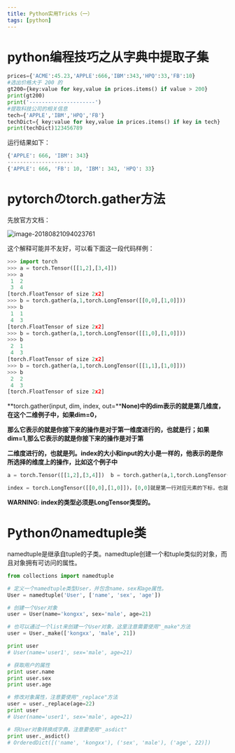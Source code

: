 ```yaml
---
title: Python实用Tricks（一）
tags: [python]
---
```


# python编程技巧之从字典中提取子集

```python
prices={'ACME':45.23,'APPLE':666,'IBM':343,'HPQ':33,'FB':10}
#选出价格大于 200 的
gt200={key:value for key,value in prices.items() if value > 200}
print(gt200)
print('---------------------')
#提取科技公司的相关信息
tech={'APPLE','IBM','HPQ','FB'}
techDict={ key:value for key,value in prices.items() if key in tech}
print(techDict)123456789
```

运行结果如下：

```python
{'APPLE': 666, 'IBM': 343}
---------------------
{'APPLE': 666, 'FB': 10, 'IBM': 343, 'HPQ': 33}
```

# pytorchのtorch.gather方法

先放官方文档：

![image-20180821094023761](https://ws2.sinaimg.cn/large/006tNbRwly1fuhpaqgl4kj313k0uywkd.jpg)

这个解释可能并不友好，可以看下面这一段代码样例：

```python
>>> import torch
>>> a = torch.Tensor([[1,2],[3,4]])
>>> a
 1  2
 3  4
[torch.FloatTensor of size 2x2]
>>> b = torch.gather(a,1,torch.LongTensor([[0,0],[1,0]]))
>>> b
 1  1
 4  3
[torch.FloatTensor of size 2x2]
>>> b = torch.gather(a,1,torch.LongTensor([[1,0],[1,0]]))
>>> b
 2  1
 4  3
[torch.FloatTensor of size 2x2]
>>> b = torch.gather(a,1,torch.LongTensor([[1,1],[1,0]]))
>>> b
 2  2
 4  3
[torch.FloatTensor of size 2x2]
```

**torch.gather(input, dim, index, out=****None)中的dim表示的就是第几维度，在这个二维例子中，如果dim=0，**

**那么它表示的就是你接下来的操作是对于第一维度进行的，也就是行；如果dim=1,那么它表示的就是你接下来的操作是对于第**

**二维度进行的，也就是列。index的大小和input的大小是一样的，他表示的是你所选择的维度上的操作，比如这个例子中**

```python
a = torch.Tensor([[1,2],[3,4]])  b = torch.gather(a,1,torch.LongTensor([[0,0],[1,0]])) 其中， dim=1，表示的是在第二维度上操作。
```

```python
index = torch.LongTensor([[0,0],[1,0]])，[0,0]就是第一行对应元素的下标，也就是对应的是[1,1]； [1,0]就是第二行对
```

**WARNING: index的类型必须是LongTensor类型的。**

# Pythonのnamedtuple类

namedtuple是继承自tuple的子类。namedtuple创建一个和tuple类似的对象，而且对象拥有可访问的属性。

```python
from collections import namedtuple

# 定义一个namedtuple类型User，并包含name，sex和age属性。
User = namedtuple('User', ['name', 'sex', 'age'])

# 创建一个User对象
user = User(name='kongxx', sex='male', age=21)

# 也可以通过一个list来创建一个User对象，这里注意需要使用"_make"方法
user = User._make(['kongxx', 'male', 21])

print user
# User(name='user1', sex='male', age=21)

# 获取用户的属性
print user.name
print user.sex
print user.age

# 修改对象属性，注意要使用"_replace"方法
user = user._replace(age=22)
print user
# User(name='user1', sex='male', age=21)

# 将User对象转换成字典，注意要使用"_asdict"
print user._asdict()
# OrderedDict([('name', 'kongxx'), ('sex', 'male'), ('age', 22)])
```

		